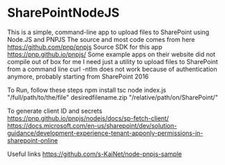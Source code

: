# SharePointNodeJS
This is a simple, command-line app to upload files to SharePoint using Node.JS and PNPJS
The source and most code comes from here 
https://github.com/pnp/pnpjs Source SDK for this app
https://pnp.github.io/pnpjs/
Some example apps on their website did not compile out of box for me
I need just a utility to upload files to SharePoint from a command line
curl -ntlm does not work because of authentication anymore, probably starting from SharePoint 2016

To Run, follow these steps
npm install
tsc
node index.js "/full/path/to/the/file"  desiredfilename.zip "/relative/path/on/SharePoint/"

To generate client ID and secrets
https://pnp.github.io/pnpjs/nodejs/docs/sp-fetch-client/
https://docs.microsoft.com/en-us/sharepoint/dev/solution-guidance/development-experience-tenant-apponly-permissions-in-sharepoint-online


Useful links
https://github.com/s-KaiNet/node-pnpjs-sample 
